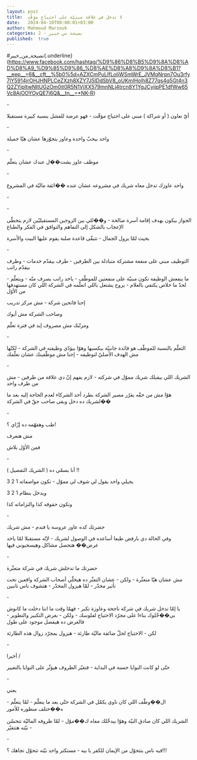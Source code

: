 ```yaml
---
layout: post
title:  لا تدخل في علاقة مبنيّة على احتياج مؤقّت
date:   2024-04-10T00:00:01+03:00
author: Mahmoud Marzouk
categories: 2 - نصيحة من خبير
published:  true
---
```

\#نصيحة_من_خبير{.underline}(https://www.facebook.com/hashtag/%D9%86%D8%B5%D9%8A%D8%AD%D8%A9_%D9%85%D9%86_%D8%AE%D8%A8%D9%8A%D8%B1?__eep__=6&__cft__%5b0%5d=AZXCmPuLIfLoIiWSmWrE_JVMqNrpn7Ou3rfy7lY5914jrOHJHNPLCeZXzh8XZY7J5IDdSbV8_oUKmlHolh8Z77qs4q5Gt4n3Q2ZYipltwNItUGzOm0it0R5N1VjXX579mnNLj4trcn8Y1YgJCyijpPE1dfWw65Vc8AjOOYOyQE7i6Q&__tn__=*NK-R)

\-

أيّ تعاون ( أو شراكة ) مبني على احتياج مؤقّت - فهو عرضة للفشل بنسبة كبيرة
مستقبلا

\-

واحد بيحبّ واحدة وعاوز يتجوّزها عشان هيّا جميلة

\-

موظف عاوز يشت��ل عندك عشان يتعلّم

\-

واحد عاوزك تدخل معاه شريك في مشروعه عشان عنده ��ائقة ماليّة في
المشروع

\-

\-

الجواز بيكون بهدف إقامة أسرة صالحة - و��للي بين الزوجين المستقبليّين لازم
يتخطّى الإعجاب بالشكل إلى التفاهم والتوافق في الفكر والطباع

بحيث لمّا يزول الجمال - تتبقّى قاعدة صلبة يقوم عليها البيت
والأسرة

\-

التوظيف مبني على منفعة مشتركة متبادلة بين الطرفين - طرف بيقدّم خدمات -
وطرف بيقدّم راتب

ما ينفعش الوظيفة تكون مبنيّة على منفعتين للموظّف - ياخد راتب يصرف منّه -
ويتعلّم - لحدّ ما خلاص يكتفي بالعلام - يروح يشتغل باللي اتعلّمه في الشركة
اللي كان مستهدفها من الأوّل

إحنا فاتحين شركة - مش مركز تدريب

وصاحب الشركة مش أبوك

ومرتّبك مش مصروف إيد في فترة تعلّم

\-

التعلّم بالنسبة للموظّف هو فائدة جانبيّة بيكسبها وهوّا بيؤدّي وظيفته في
الشركة - لكنّها مش الهدف الأصليّ لتوظيفه - إحنا مش موظّفينك عشان
نعلّمك

\-

الشريك اللي بيقبلك شريك مموّل في شركته - لازم يفهم إنّ دي علاقة من
طرفين - مش من طرف واحد

هوّا مش من حقّه يقرّر مصير الشركة بطرد أحد الشركاء لعدم الحاجة إليه بعد ما
��لشريك ده دخل وبقى صاحب حقّ في الشركة

\-

طب وهفهّمه ده إزّاي ؟!

مش هتعرف

فمن الأوّل بلاش

\-

أنا بسمّي ده ( الشريك التفصيل ) !!

يجيلي واحد يقول لي شوف لي مموّل - تكون مواصفاته 1 2 3

ويدخل بنظام 1 2 3

وتكون حقوقه كذا والتزاماته كذا

\-

حضرتك كده عاوز عروسة يا فندم - مش شريك

وفي الحالة دي بارفض طبعا أساعده في الوصول لشريك - لإنّه مستقبلا لمّا ياخد
غرض�� هتحصل مشاكل وهيسحبوني فيها

\-

حضرتك ما تدخلش شريك في شركة متعثّرة

مش عشان هيّا متعثّرة - ولكن - عشان التعثّر ده هيخلّي أصحاب الشركة واقعين
تحت تأثير مخدّر - لمّا هيزول المخدّر - هتشوف ناس تانيين

\-

يا إمّا تدخل شريك في شركة ناجحة وعاوزة تكبر - فهمّا وقت ما انتا دخلت ما
كانوش بي��خّلوك بناءا على مجرّد الاحتياج لفلوسك - ولكن - بغرض التكبير
والتطوير - فالغرض ده هيفضل موجود على طول

لكن - الاحتياج لحلّ ضائقة ماليّة طارئة - هيزول بمجرّد زوال هذه
الطارئة

\-

أخيرا /

حتّى لو كانت النوايا حسنة في البداية - فتغيّر الظروف هيؤثّر على النوايا
بالتغيير

\-

يعني

ال��وظّف اللي كان ناوي يكمّل في الشركة حتّى بعد ما يتعلّم - لمّا يتعلّم -
ه��ختلف منظوره للأمور

الشريك اللي كان صادق النيّة وهوّا بيدخّلك معاه ك��موّل - لمّا ظروفه الماليّة
تتحسّن - نيّته هتتغيّر

\-

فيه ناس بتتحوّل من الإيمان للكفر يا بيه - مستكتر واحد نيّته تتحوّل تجاهك
؟!!!
